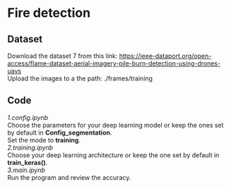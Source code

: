 # Fire detection <br />
## Dataset<br />
Download the dataset 7 from this link: https://ieee-dataport.org/open-access/flame-dataset-aerial-imagery-pile-burn-detection-using-drones-uavs <br />
Upload the images to a the path: ./frames/training <br />
## Code <br />
_1.config.ipynb<br />_
Choose the parameters for your deep learning model or keep the ones set by default in **Config_segmentation**.<br />
Set the mode to **training**.<br />
_2.training.ipynb<br />_
Choose your deep learning architecture or keep the one set by default in **train_keras()**.<br />
_3.main.ipynb<br />_
Run the program and review the accuracy.<br />



